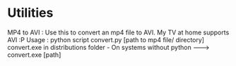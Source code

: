 # Utilities
MP4 to AVI :
Use this to convert an mp4 file to AVI. My TV at home supports AVI :P
Usage : python script convert.py [path to mp4 file/ directory]
convert.exe in distributions folder - On systems without python ---> convert.exe [path]
